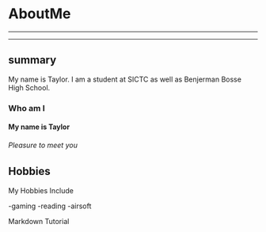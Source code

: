 # AboutMe
---
---
## summary

My name is Taylor. I am a student at SICTC as well as Benjerman Bosse High School.
### Who am I
#### My name is Taylor
###### Pleasure to meet you

Hobbies
-

My Hobbies Include

-gaming
-reading
-airsoft



Markdown Tutorial
